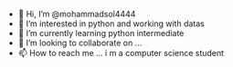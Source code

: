 - 👋 Hi, I’m @mohammadsol4444
- 👀 I’m interested in python and working with datas
- 🌱 I’m currently learning python intermediate
- 💞️ I’m looking to collaborate on ...
- 📫 How to reach me ...
i m a computer science student
<!---
mohammadsol4444/mohammadsol4444 is a ✨ special ✨ repository because its `README.md` (this file) appears on your GitHub profile.
You can click the Preview link to take a look at your changes.
--->
